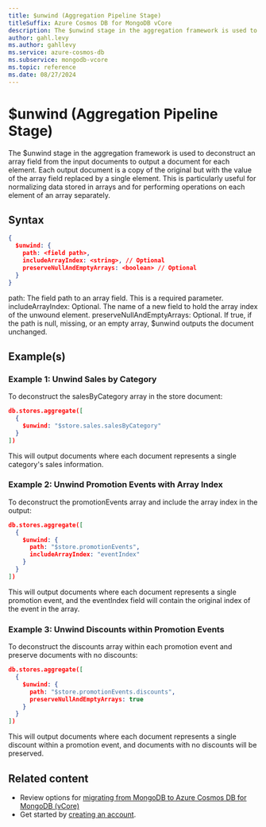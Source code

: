 ```yaml
---
title: $unwind (Aggregation Pipeline Stage)
titleSuffix: Azure Cosmos DB for MongoDB vCore
description: The $unwind stage in the aggregation framework is used to deconstruct an array field from the input documents to output a document for each element.
author: gahl.levy
ms.author: gahllevy
ms.service: azure-cosmos-db
ms.subservice: mongodb-vcore
ms.topic: reference
ms.date: 08/27/2024
---
```


# $unwind (Aggregation Pipeline Stage)
The $unwind stage in the aggregation framework is used to deconstruct an array field from the input documents to output a document for each element. Each output document is a copy of the original but with the value of the array field replaced by a single element. This is particularly useful for normalizing data stored in arrays and for performing operations on each element of an array separately.

## Syntax
```json
{
  $unwind: {
    path: <field path>,
    includeArrayIndex: <string>, // Optional
    preserveNullAndEmptyArrays: <boolean> // Optional
  }
}
```

path: The field path to an array field. This is a required parameter.
includeArrayIndex: Optional. The name of a new field to hold the array index of the unwound element.
preserveNullAndEmptyArrays: Optional. If true, if the path is null, missing, or an empty array, $unwind outputs the document unchanged.

## Example(s)
### Example 1: Unwind Sales by Category
To deconstruct the salesByCategory array in the store document:

```json
db.stores.aggregate([
  {
    $unwind: "$store.sales.salesByCategory"
  }
])
```

This will output documents where each document represents a single category's sales information.

### Example 2: Unwind Promotion Events with Array Index
To deconstruct the promotionEvents array and include the array index in the output:

```json
db.stores.aggregate([
  {
    $unwind: {
      path: "$store.promotionEvents",
      includeArrayIndex: "eventIndex"
    }
  }
])
```

This will output documents where each document represents a single promotion event, and the eventIndex field will contain the original index of the event in the array.

### Example 3: Unwind Discounts within Promotion Events
To deconstruct the discounts array within each promotion event and preserve documents with no discounts:
```json
db.stores.aggregate([
  {
    $unwind: {
      path: "$store.promotionEvents.discounts",
      preserveNullAndEmptyArrays: true
    }
  }
])
```

This will output documents where each document represents a single discount within a promotion event, and documents with no discounts will be preserved.

## Related content

- Review options for [migrating from MongoDB to Azure Cosmos DB for MongoDB (vCore)](migration-options.md)
- Get started by [creating an account](../quickstart-portal.md).